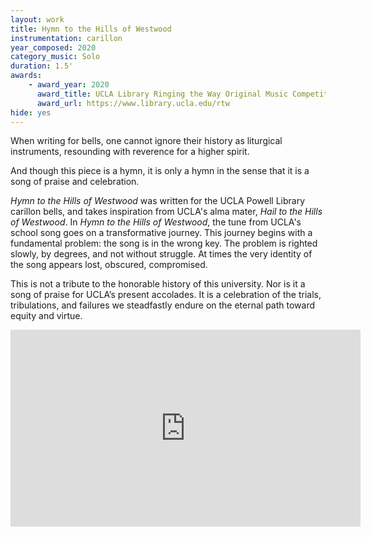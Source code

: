 ```yaml
---
layout: work
title: Hymn to the Hills of Westwood
instrumentation: carillon
year_composed: 2020
category_music: Solo
duration: 1.5'
awards:
    - award_year: 2020
      award_title: UCLA Library Ringing the Way Original Music Competition
      award_url: https://www.library.ucla.edu/rtw
hide: yes
---
```


<p class="teaser">When writing for bells, one cannot ignore their history as liturgical instruments, resounding with reverence for a higher spirit.</p>

And though this piece is a hymn, it is only a hymn in the sense that it is a song of praise and celebration.

_Hymn to the Hills of Westwood_ was written for the UCLA Powell Library carillon bells, and takes inspiration from UCLA's alma mater, _Hail to the Hills of Westwood_. In _Hymn to the Hills of Westwood_, the tune from UCLA's school song goes on a transformative journey. This journey begins with a fundamental problem: the song is in the wrong key. The problem is righted slowly, by degrees, and not without struggle. At times the very identity of the song appears lost, obscured, compromised.

This is not a tribute to the honorable history of this university. Nor is it a song of praise for UCLA’s present accolades. It is a celebration of the trials, tribulations, and failures we steadfastly endure on the eternal path toward equity and virtue. 

<div class="center flex-video">
    <iframe width="560" height="315" src="https://www.youtube.com/embed/G10gyGIk8c8" frameborder="0" allow="accelerometer; autoplay; encrypted-media; gyroscope; picture-in-picture" allowfullscreen></iframe>
</div>